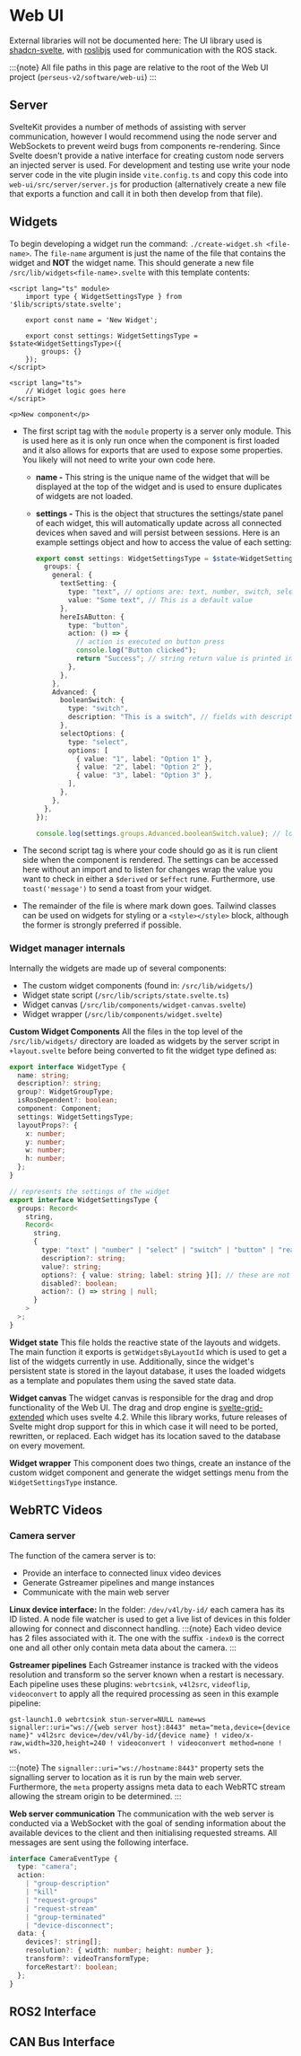 # Web UI

External libraries will not be documented here: The UI library used is [shadcn-svelte](https://next.shadcn-svelte.com), with [roslibjs](https://robotwebtools.github.io/roslibjs/index.html) used for communication with the ROS stack.

:::{note}
All file paths in this page are relative to the root of the Web UI project (`perseus-v2/software/web-ui`)
:::

## Server

SvelteKit provides a number of methods of assisting with server communication, however I would recommend using the node server and WebSockets to prevent weird bugs from components re-rendering. Since Svelte doesn't provide a native interface for creating custom node servers an injected server is used. For development and testing use write your node server code in the vite plugin inside `vite.config.ts` and copy this code into `web-ui/src/server/server.js` for production (alternatively create a new file that exports a function and call it in both then develop from that file).

## Widgets

To begin developing a widget run the command: `./create-widget.sh <file-name>`. The `file-name` argument is just the name of the file that contains the widget and **NOT** the widget name. This should generate a new file `/src/lib/widgets<file-name>.svelte` with this template contents:

```svelte
<script lang="ts" module>
	import type { WidgetSettingsType } from '$lib/scripts/state.svelte';

	export const name = 'New Widget';

	export const settings: WidgetSettingsType = $state<WidgetSettingsType>({
		groups: {}
	});
</script>

<script lang="ts">
	// Widget logic goes here
</script>

<p>New component</p>
```

- The first script tag with the `module` property is a server only module. This is used here as it is only run once when the component is first loaded and it also allows for exports that are used to expose some properties. You likely will not need to write your own code here.

  - **name -** This string is the unique name of the widget that will be displayed at the top of the widget and is used to ensure duplicates of widgets are not loaded.
  - **settings -** This is the object that structures the settings/state panel of each widget, this will automatically update across all connected devices when saved and will persist between sessions. Here is an example settings object and how to access the value of each setting:

    ```ts
    export const settings: WidgetSettingsType = $state<WidgetSettingsType>({
      groups: {
        general: {
          textSetting: {
            type: "text", // options are: text, number, switch, select, button
            value: "Some text", // This is a default value
          },
          hereIsAButton: {
            type: "button",
            action: () => {
              // action is executed on button press
              console.log("Button clicked");
              return "Success"; // string return value is printed in a toast
            },
          },
        },
        Advanced: {
          booleanSwitch: {
            type: "switch",
            description: "This is a switch", // fields with descriptions get a question mark next to their label
          },
          selectOptions: {
            type: "select",
            options: [
              { value: "1", label: "Option 1" },
              { value: "2", label: "Option 2" },
              { value: "3", label: "Option 3" },
            ],
          },
        },
      },
    });

    console.log(settings.groups.Advanced.booleanSwitch.value); // logs the state of the switch
    ```

- The second script tag is where your code should go as it is run client side when the component is rendered. The settings can be accessed here without an import and to listen for changes wrap the value you want to check in either a `$derived` or `$effect` rune. Furthermore, use `toast('message')` to send a toast from your widget.
- The remainder of the file is where mark down goes. Tailwind classes can be used on widgets for styling or a `<style></style>` block, although the former is strongly preferred if possible.

### Widget manager internals

Internally the widgets are made up of several components:

- The custom widget components (found in: `/src/lib/widgets/`)
- Widget state script (`/src/lib/scripts/state.svelte.ts`)
- Widget canvas (`/src/lib/components/widget-canvas.svelte`)
- Widget wrapper (`/src/lib/components/widget.svelte`)

**Custom Widget Components**
All the files in the top level of the `/src/lib/widgets/` directory are loaded as widgets by the server script in `+layout.svelte` before being converted to fit the widget type defined as:

```ts
export interface WidgetType {
  name: string;
  description?: string;
  group?: WidgetGroupType;
  isRosDependent?: boolean;
  component: Component;
  settings: WidgetSettingsType;
  layoutProps?: {
    x: number;
    y: number;
    w: number;
    h: number;
  };
}

// represents the settings of the widget
export interface WidgetSettingsType {
  groups: Record<
    string,
    Record<
      string,
      {
        type: "text" | "number" | "select" | "switch" | "button" | "readonly";
        description?: string;
        value?: string;
        options?: { value: string; label: string }[]; // these are not saved as options are typically session dependent
        disabled?: boolean;
        action?: () => string | null;
      }
    >
  >;
}
```

**Widget state**
This file holds the reactive state of the layouts and widgets. The main function it exports is `getWidgetsByLayoutId` which is used to get a list of the widgets currently in use. Additionally, since the widget's persistent state is stored in the layout database, it uses the loaded widgets as a template and populates them using the saved state data.

**Widget canvas**
The widget canvas is responsible for the drag and drop functionality of the Web UI. The drag and drop engine is [svelte-grid-extended](https://github.com/cuire/svelte-grid-extended) which uses svelte 4.2. While this library works, future releases of Svelte might drop support for this in which case it will need to be ported, rewritten, or replaced.
Each widget has its location saved to the database on every movement.

**Widget wrapper**
This component does two things, create an instance of the custom widget component and generate the widget settings menu from the `WidgetSettingsType` instance.

## WebRTC Videos

### Camera server

The function of the camera server is to:

- Provide an interface to connected linux video devices
- Generate Gstreamer pipelines and mange instances
- Communicate with the main web server

**Linux device interface:**
In the folder: `/dev/v4l/by-id/` each camera has its ID listed. A node file watcher is used to get a live list of devices in this folder allowing for connect and disconnect handling.
:::{note}
Each video device has 2 files associated with it. The one with the suffix `-index0` is the correct one and all other only contain meta data about the camera.
:::

**Gstreamer pipelines**
Each Gstreamer instance is tracked with the videos resolution and transform so the server known when a restart is necessary. Each pipeline uses these plugins: `webrtcsink`, `v4l2src`, `videoflip`, `videoconvert` to apply all the required processing as seen in this example pipeline:

```
gst-launch1.0 webrtcsink stun-server=NULL name=ws signaller::uri="ws://{web server host}:8443" meta="meta,device={device name}" v4l2src device=/dev/v4l/by-id/{device name} ! video/x-raw,width=320,height=240 ! videoconvert ! videoconvert method=none ! ws.
```

:::{note}
The `signaller::uri="ws://hostname:8443"` property sets the signalling server to location as it is run by the main web server. Furthermore, the `meta` property assigns meta data to each WebRTC stream allowing the stream origin to be determined.
:::

**Web server communication**
The communication with the web server is conducted via a WebSocket with the goal of sending information about the available devices to the client and then initialising requested streams. All messages are sent using the following interface.

```ts
interface CameraEventType {
  type: "camera";
  action:
    | "group-description"
    | "kill"
    | "request-groups"
    | "request-stream"
    | "group-terminated"
    | "device-disconnect";
  data: {
    devices?: string[];
    resolution?: { width: number; height: number };
    transform?: videoTransformType;
    forceRestart?: boolean;
  };
}
```

## ROS2 Interface

## CAN Bus Interface
